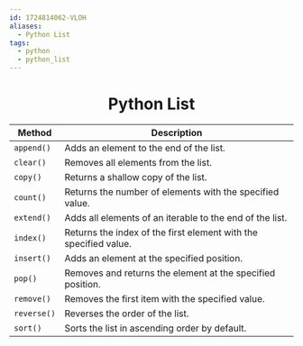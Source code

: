 ```yaml
---
id: 1724814062-VLOH
aliases:
  - Python List
tags:
  - python
  - python_list
---
```


<center>
<h1>Python List</h1>
</center>

| Method            | Description                                           |
|-------------------|-------------------------------------------------------|
| `append()`        | Adds an element to the end of the list.               |
| `clear()`         | Removes all elements from the list.                   |
| `copy()`          | Returns a shallow copy of the list.                   |
| `count()`         | Returns the number of elements with the specified value. |
| `extend()`        | Adds all elements of an iterable to the end of the list. |
| `index()`         | Returns the index of the first element with the specified value. |
| `insert()`        | Adds an element at the specified position.            |
| `pop()`           | Removes and returns the element at the specified position. |
| `remove()`        | Removes the first item with the specified value.      |
| `reverse()`       | Reverses the order of the list.                       |
| `sort()`          | Sorts the list in ascending order by default.         |

